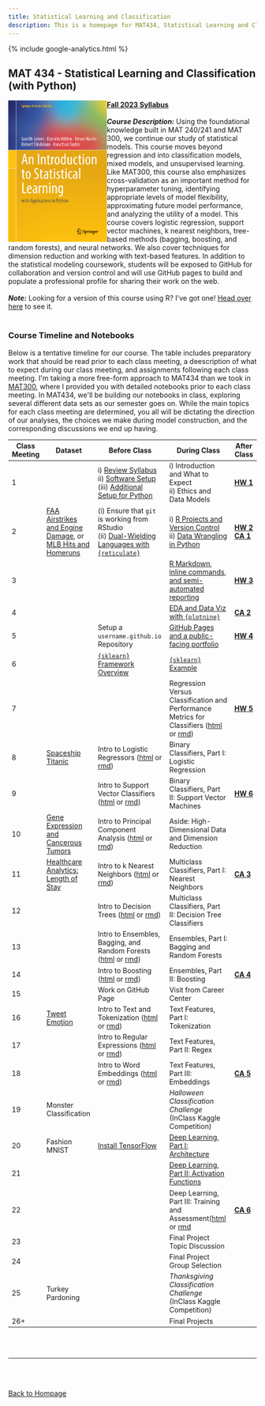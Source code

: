 ```yaml
---
title: Statistical Learning and Classification
description: This is a homepage for MAT434, Statistical Learning and Classification, with Dr. Gilbert at Southern New Hampshire University. This course introduces students to the construction, assessment, and interpretation of models in the classification setting. Depending on student interest, applications in computer vision, natural language processing, and/or deep learning are also explored.
---
```


{% include google-analytics.html %}

<script src='https://storage.ko-fi.com/cdn/scripts/overlay-widget.js'></script>
<script>
  kofiWidgetOverlay.draw('agmath', {
    'type': 'floating-chat',
    'floating-chat.donateButton.text': 'Support me',
    'floating-chat.donateButton.background-color': '#794bc4',
    'floating-chat.donateButton.text-color': '#fff'
  });
</script>

## MAT 434 - Statistical Learning and Classification (with Python)

<img src="/SiteFiles/ISLpython.jpg" align="left" width=200>[**Fall 2023 Syllabus**](https://drive.google.com/file/d/1W6sLmFZ0tkIPkqqo5nfSIusywC8R2zL-/view?usp=sharing)<br/>
<br/>
***Course Description:*** Using the foundational knowledge built in MAT 240/241 and MAT 300, we continue our study of statistical models. This course moves beyond regression and into classification models, mixed models, and unsupervised learning. Like MAT300, this course also emphasizes cross-validation as an important method for  hyperparameter tuning, identifying appropriate levels of model flexibility, approximating future model performance, and analyzing the utility of a model. This course covers logistic regression, support vector machines, k nearest neighbors, tree-based methods (bagging, boosting, and random forests), and neural networks. We also cover techniques for dimension reduction and working with text-based features. In addition to the statistical modeling coursework, students will be exposed to GitHub for collaboration and version control and will use GitHub pages to build and populate a professional profile for sharing their work on the web.<br/>
<br/>
***Note:*** Looking for a version of this course using R? I've got one! [Head over here](ClassificationCourse.md) to see it.
<br/>
<br/>

### Course Timeline and Notebooks

Below is a tentative timeline for our course. The table includes preparatory work that should be read prior to each class meeting, a deescription of what to expect during our class meeting, and assignments following each class meeting. I'm taking a more free-form approach to MAT434 than we took in [MAT300](https://agmath.github.io/RegressionCourse.html), where I provided you with detailed notebooks prior to each class meeting. In MAT434, we'll be building our notebooks in class, exploring several different data sets as our semester goes on. While the main topics for each class meeting are determined, you all will be dictating the direction of our analyses, the choices we make during model construction, and the corresponding discussions we end up having.

| Class Meeting | Dataset | Before Class | During Class | After Class |
|---------------|--------------|--------------|--------------|-------------|
| 1 |  | i) [Review Syllabus](https://drive.google.com/file/d/1W6sLmFZ0tkIPkqqo5nfSIusywC8R2zL-/view?usp=sharing) <br/> ii) [Software Setup](https://agmath.github.io/ClassificationCourse/SoftwareSetup.html) <br/> (iii) [Additional Setup for Python](https://agmath.github.io/ClassificationCourse/x_PythonFromRStudio.html) |  i) Introduction and What to Expect <br/> ii) Ethics and Data Models | [**HW 1**](https://agmath.github.io/ClassificationCourse/HW1.html) |
| 2 | [FAA Airstrikes and Engine Damage](https://www.kaggle.com/competitions/sliced-s01e02-xunyc5/data), or <br/> [MLB Hits and Homeruns](https://www.kaggle.com/competitions/sliced-s01e09-playoffs-1/data?select=train.csv) | (i) Ensure that `git` is working from RStudio <br/> (ii) [Dual-Wielding Languages with `{reticulate}`](https://agmath.github.io/ClassificationCourse/x_MoreOnReticulate.html) | i) [R Projects and Version Control](https://agmath.github.io/ClassificationCourse/x_RprojectsVersionControl.html) <br/> ii) [Data Wrangling in Python](https://agmath.github.io/ClassificationCourse/Day2_DataWrangling_Python.html) | [**HW 2**](https://agmath.github.io/ClassificationCourse/HW2.html) <br/> [**CA 1**](https://agmath.github.io/ClassificationCourse/CA1_python.html) |
| 3 |  |  | [R Markdown, inline commands, and semi-automated reporting](https://agmath.github.io/ClassificationCourse/Day3_RMarkdown_InlineR.html) | [**HW 3**](https://agmath.github.io/ClassificationCourse/HW3.html) |
| 4 |  |  |  [EDA and Data Viz with `{plotnine}`](https://agmath.github.io/ClassificationCourse/Day4_EDA_and_Viz_Primer_Python.html) | [**CA 2**](https://agmath.github.io/ClassificationCourse/CA2_Python.html) | 
| 5 |  | Setup a `username.github.io` Repository | [GitHub Pages and a public-facing portfolio](https://agmath.github.io/ClassificationCourse/Day5_GitHubPages.html) | [**HW 4**](https://agmath.github.io/ClassificationCourse/HW4.html)
| 6 |  | [`{sklearn}` Framework Overview](https://agmath.github.io/ClassificationCourse/x_ModelingFrameworkAndSKlearnReview.html) | [`{sklearn}` Example](https://agmath.github.io/ClassificationCourse/x_SKlearnExample.html) |  |
| 7 |  |  | Regression Versus Classification and Performance Metrics for Classifiers ([html](https://agmath.github.io/ClassificationCourse/Day7_RegressionVersusClassification_Python.html) or [rmd](https://agmath.github.io/ClassificationCourse/Day7_RegressionVersusClassification_Python.Rmd)) | [**HW 5**](https://agmath.github.io/ClassificationCourse/HW5_Python.html) |
| 8 | [Spaceship Titanic](https://raw.githubusercontent.com/agmath/agmath.github.io/master/data/classification/spaceship_titanic.csv) | Intro to Logistic Regressors ([html](https://agmath.github.io/ClassificationCourse/Day8b_LogisticRegression_Intro_Python.html) or [rmd](https://agmath.github.io/ClassificationCourse/Day8b_LogisticRegression_Intro_Python.Rmd)) | Binary Classifiers, Part I: Logistic Regression |  |
| 9 |  | Intro to Support Vector Classifiers ([html](https://agmath.github.io/ClassificationCourse/Day9b_SupportVectorMachines_Intro_Python.html) or [rmd](https://agmath.github.io/ClassificationCourse/Day9b_SupportVectorMachines_Intro_Python.rmd)) | Binary Classifiers, Part II: Support Vector Machines | [**HW 6**](https://agmath.github.io/ClassificationCourse/HW6.html) |
| 10 | [Gene Expression and Cancerous Tumors](https://raw.githubusercontent.com/agmath/agmath.github.io/master/data/classification/cancer_gene_expression_data.csv) | Intro to Principal Component Analysis ([html](https://agmath.github.io/ClassificationCourse/Day10b_PrincipalComponentAnalysis_Intro_Python.html) or [rmd](https://agmath.github.io/ClassificationCourse/Day10b_PrincipalComponentAnalysis_Intro_Python.rmd)) | Aside: High-Dimensional Data and Dimension Reduction |  |
| 11 | [Healthcare Analytics: Length of Stay](https://raw.githubusercontent.com/agmath/agmath.github.io/master/data/classification/hospital_stays.csv) | Intro to k Nearest Neighbors ([html](https://agmath.github.io/ClassificationCourse/Day11b_KNN_Intro_Python.html) or [rmd](https://agmath.github.io/ClassificationCourse/Day11b_KNN_Intro_Python.rmd)) | Multiclass Classifiers, Part I: Nearest Neighbors | [**CA 3**](https://agmath.github.io/ClassificationCourse/CA3.html) |
| 12 |  | Intro to Decision Trees ([html](https://agmath.github.io/ClassificationCourse/Day12b_DecisionTreeClassifiers_Intro_Python.html) or [rmd](https://agmath.github.io/ClassificationCourse/Day12b_DecisionTreeClassifiers_Intro_Python.rmd)) | Multiclass Classifiers, Part II: Decision Tree Classifiers |  |
| 13 |  | Intro to Ensembles, Bagging, and Random Forests ([html](https://agmath.github.io/ClassificationCourse/Day13b_EnsemblesBaggingAndRandomForests_Intro_Python.html) or [rmd](https://agmath.github.io/ClassificationCourse/Day13b_EnsemblesBaggingAndRandomForests_Intro_Python.rmd)) | Ensembles, Part I: Bagging and Random Forests |  |
| 14 |  | Intro to Boosting ([html](https://agmath.github.io/ClassificationCourse/Day14b_Boosting_Intro_Python.html) or [rmd](https://agmath.github.io/ClassificationCourse/Day14b_Boosting_Intro_Python.rmd)) | Ensembles, Part II: Boosting | [**CA 4**](https://agmath.github.io/ClassificationCourse/CA4.html) |
| 15 |  | Work on GitHub Page | Visit from Career Center |  |
| 16 | [Tweet Emotion](https://raw.githubusercontent.com/agmath/agmath.github.io/master/data/classification/tweet_emotions.csv) | Intro to Text and Tokenization ([html](https://agmath.github.io/ClassificationCourse/Day16b_TextAndTokenization_Intro_Python.html) or [rmd](https://agmath.github.io/ClassificationCourse/Day16b_TextAndTokenization_Intro_Python.rmd)) | Text Features, Part I: Tokenization |  |
| 17 |  | Intro to Regular Expressions ([html](https://agmath.github.io/ClassificationCourse/Day17b_RegularExpressions_Intro_Python.html) or [rmd](https://agmath.github.io/ClassificationCourse/Day17b_RegularExpressions_Intro_Python.rmd)) | Text Features, Part II: Regex |  |
| 18 |  | Intro to Word Embeddings ([html](https://agmath.github.io/ClassificationCourse/Day18b_Embeddings_Intro_Python.html) or [rmd](https://agmath.github.io/ClassificationCourse/Day18b_Embeddings_Intro_Python.rmd)) | Text Features, Part III: Embeddings | [**CA 5**](https://agmath.github.io/ClassificationCourse/CA5_Python.html) |
| 19 | Monster Classification |  | *Halloween Classification Challenge* <br/> (InClass Kaggle Competition) |  |
| 20 | Fashion MNIST | [Install TensorFlow](https://agmath.github.io/ClassificationCourse/Day20b_InstallingTensorFlow.html) | [Deep Learning, Part I: Architecture](https://agmath.github.io/ClassificationCourse/Day20d_DeepLearningArchitectures.html) |  |
| 21 |  |  | [Deep Learning, Part II: Activation Functions](https://agmath.github.io/ClassificationCourse/Day21d_DeepLearningActivationFunctions.html) |  |
| 22 |  |  | Deep Learning, Part III: Training and Assessment([html](https://agmath.github.io/ClassificationCourse/Day22d_DeepLearningImplementation_Python.html) or [rmd](https://agmath.github.io/ClassificationCourse/Day22d_DeepLearningImplementation_Python.Rmd) | [**CA 6**](https://agmath.github.io/ClassificationCourse/CA6.html) |
| 23 |  |  | Final Project Topic Discussion |  |
| 24 |  |  | Final Project Group Selection |  |
| 25 | Turkey Pardoning |  | *Thanksgiving Classification Challenge* <br/> (InClass Kaggle Competition) |  |
| 26+ |  |  | Final Projects |  |

<br/>
<br/>

***

<br/>
<br/>

[Back to Hompage](https://agmath.github.io/)
